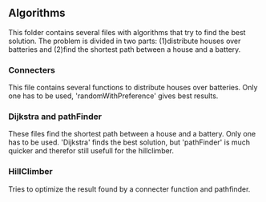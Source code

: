 ## Algorithms
This folder contains several files with algorithms that try to find the best
solution. The problem is divided in two parts: (1)distribute houses over
batteries and (2)find the shortest path between a house and a battery.

### Connecters
This file contains several functions to distribute houses over batteries.
Only one has to be used, 'randomWithPreference' gives best results.

### Dijkstra and pathFinder
These files find the shortest path between a house and a battery. Only one
has to be used. 'Dijkstra' finds the best solution, but 'pathFinder' is much
quicker and therefor still usefull for the hillclimber.

### HillClimber
Tries to optimize the result found by a connecter function and pathfinder.

